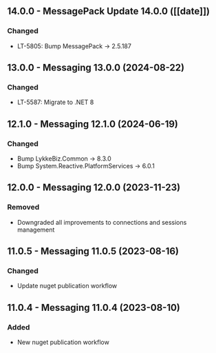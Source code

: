 ## 14.0.0 - MessagePack Update 14.0.0 ([[date]])

### Changed
- LT-5805: Bump MessagePack -> 2.5.187

## 13.0.0 - Messaging 13.0.0 (2024-08-22)

### Changed
- LT-5587: Migrate to .NET 8

## 12.1.0 - Messaging 12.1.0 (2024-06-19)

### Changed
- Bump LykkeBiz.Common -> 8.3.0
- Bump System.Reactive.PlatformServices -> 6.0.1

## 12.0.0 - Messaging 12.0.0 (2023-11-23)

### Removed
- Downgraded all improvements to connections and sessions management  

## 11.0.5 - Messaging 11.0.5 (2023-08-16)

### Changed
- Update nuget publication workflow

## 11.0.4 - Messaging 11.0.4 (2023-08-10)

### Added
- New nuget publication workflow
